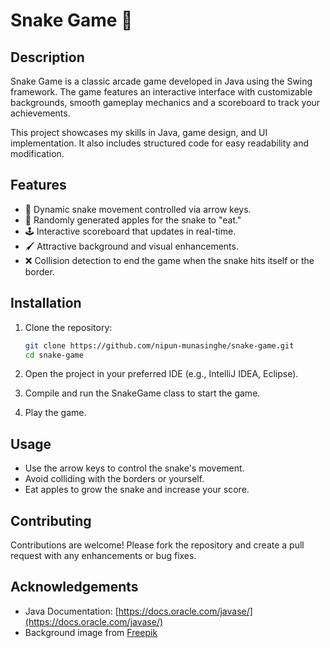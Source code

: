 
# Snake Game 🐍

## Description
Snake Game is a classic arcade game developed in Java using the Swing framework. The game features an interactive interface with customizable backgrounds, smooth gameplay mechanics and a scoreboard to track your achievements.

This project showcases my skills in Java, game design, and UI implementation. It also includes structured code for easy readability and modification.



## Features

- 🚀 Dynamic snake movement controlled via arrow keys.
- 🍎 Randomly generated apples for the snake to "eat."
- 🕹️ Interactive scoreboard that updates in real-time.
- 🖌️ Attractive background and visual enhancements.
- ❌ Collision detection to end the game when the snake hits itself or the border.



## Installation

1. Clone the repository:
   ```bash
   git clone https://github.com/nipun-munasinghe/snake-game.git
   cd snake-game
   
2. Open the project in your preferred IDE (e.g., IntelliJ IDEA, Eclipse).

3. Compile and run the SnakeGame class to start the game.

4. Play the game.
## Usage

- Use the arrow keys to control the snake's movement.
- Avoid colliding with the borders or yourself.
- Eat apples to grow the snake and increase your score.
## Contributing

Contributions are welcome! Please fork the repository and create a pull request with any enhancements or bug fixes.

## Acknowledgements

- Java Documentation: [https://docs.oracle.com/javase/](https://docs.oracle.com/javase/)
- Background image from [Freepik](https://www.freepik.com)
